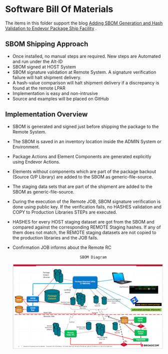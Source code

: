 # Software Bill Of Materials 

The items in this folder support the blog [Adding SBOM Generation and Hash Validation to Endevor Package Ship Facility](https://medium.com/modern-mainframe/adding-sbom-generation-and-hash-validation-to-endevor-package-ship-facility-3183f5354212) .

## SBOM Shipping Approach 

- Once installed, no manual steps are required. New steps are Automated and run under the Alt-ID
- SBOM signed at HOST System
- SBOM signature validation at Remote System. A signature verification failure will halt shipment delivery.  
- A hash-value comparison will halt shipment delivery if a discrepancy is found at the remote LPAR
- Implementation is easy and non-intrusive
- Source and examples will be placed on GitHub 


## Implementation Overview

- SBOM is generated and signed just before shipping the package to the Remote System.
- The SBOM is saved in an inventory location inside the ADMIN System or Environment.
- Package Actions and Element Components are generated explicitly using Endevor Actions. 
- Elements without components which are part of the package backout (Source O/P Library) are added to the SBOM as generic-file-source.
- The staging data sets that are part of the shipment are added to the SBOM as generic-file-source.
- During the execution of the Remote JOB,  SBOM signature verification is done using public key. If the verification fails, no HASHES validation and COPY to Production Libraries STEPs are executed.
- HASHES for every HOST staging dataset  are got from the SBOM and compared against the corresponding REMOTE Staging hashes. If any of them does not match, the REMOTE staging datasets are not copied to the production libraries and the JOB fails.
- Confirmation JOB informs about the Remote RC   



                                    SBOM Diagram
    ![alt text](image.png)